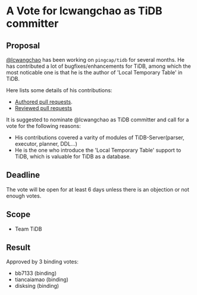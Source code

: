 # A Vote for lcwangchao as TiDB committer

## Proposal

[@lcwangchao](https://github.com/lcwangchao) has been working on `pingcap/tidb` for several months. He has contributed a lot of bugfixes/enhancements for TiDB, among which the most noticable one is that he is the author of 'Local Temporary Table' in TiDB.

Here lists some details of his contributions:

* [Authored pull requests](https://github.com/pingcap/tidb/pulls?q=is%3Apr+author%3Alcwangchao+is%3Aclosed+).
* [Reviewed pull requests](https://github.com/pingcap/tidb/pulls?q=is%3Apr+reviewed-by%3Alcwangchao+)

It is suggested to nominate @lcwangchao as TiDB committer and call for a vote for the following reasons:

* His contributions covered a varity of modules of TiDB-Server(parser, executor, planner, DDL...)
* He is the one who introduce the 'Local Temporary Table' support to TiDB, which is valuable for TiDB as a database.

## Deadline

The vote will be open for at least 6 days unless there is an objection or not enough votes.

## Scope

* Team TiDB

## Result

Approved by 3 binding votes:

- bb7133 (binding)
- tiancaiamao (binding)
- disksing (binding)
